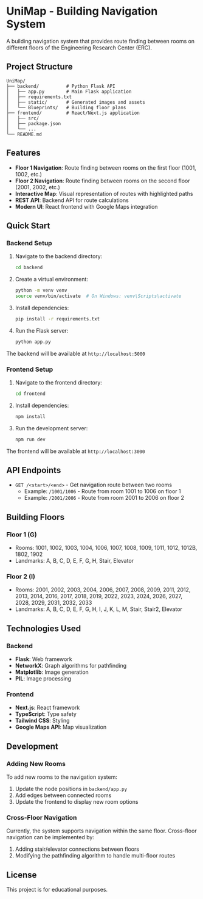# UniMap - Building Navigation System

A building navigation system that provides route finding between rooms on different floors of the Engineering Research Center (ERC).

## Project Structure

```
UniMap/
├── backend/          # Python Flask API
│   ├── app.py        # Main Flask application
│   ├── requirements.txt
│   ├── static/       # Generated images and assets
│   └── Blueprints/   # Building floor plans
├── frontend/         # React/Next.js application
│   ├── src/
│   ├── package.json
│   └── ...
└── README.md
```

## Features

- **Floor 1 Navigation**: Route finding between rooms on the first floor (1001, 1002, etc.)
- **Floor 2 Navigation**: Route finding between rooms on the second floor (2001, 2002, etc.)
- **Interactive Map**: Visual representation of routes with highlighted paths
- **REST API**: Backend API for route calculations
- **Modern UI**: React frontend with Google Maps integration

## Quick Start

### Backend Setup

1. Navigate to the backend directory:
   ```bash
   cd backend
   ```

2. Create a virtual environment:
   ```bash
   python -m venv venv
   source venv/bin/activate  # On Windows: venv\Scripts\activate
   ```

3. Install dependencies:
   ```bash
   pip install -r requirements.txt
   ```

4. Run the Flask server:
   ```bash
   python app.py
   ```

The backend will be available at `http://localhost:5000`

### Frontend Setup

1. Navigate to the frontend directory:
   ```bash
   cd frontend
   ```

2. Install dependencies:
   ```bash
   npm install
   ```

3. Run the development server:
   ```bash
   npm run dev
   ```

The frontend will be available at `http://localhost:3000`

## API Endpoints

- `GET /<start>/<end>` - Get navigation route between two rooms
  - Example: `/1001/1006` - Route from room 1001 to 1006 on floor 1
  - Example: `/2001/2006` - Route from room 2001 to 2006 on floor 2

## Building Floors

### Floor 1 (G)
- Rooms: 1001, 1002, 1003, 1004, 1006, 1007, 1008, 1009, 1011, 1012, 1012B, 1802, 1902
- Landmarks: A, B, C, D, E, F, G, H, Stair, Elevator

### Floor 2 (I)
- Rooms: 2001, 2002, 2003, 2004, 2006, 2007, 2008, 2009, 2011, 2012, 2013, 2014, 2016, 2017, 2018, 2019, 2022, 2023, 2024, 2026, 2027, 2028, 2029, 2031, 2032, 2033
- Landmarks: A, B, C, D, E, F, G, H, I, J, K, L, M, Stair, Stair2, Elevator

## Technologies Used

### Backend
- **Flask**: Web framework
- **NetworkX**: Graph algorithms for pathfinding
- **Matplotlib**: Image generation
- **PIL**: Image processing

### Frontend
- **Next.js**: React framework
- **TypeScript**: Type safety
- **Tailwind CSS**: Styling
- **Google Maps API**: Map visualization

## Development

### Adding New Rooms
To add new rooms to the navigation system:

1. Update the node positions in `backend/app.py`
2. Add edges between connected rooms
3. Update the frontend to display new room options

### Cross-Floor Navigation
Currently, the system supports navigation within the same floor. Cross-floor navigation can be implemented by:
1. Adding stair/elevator connections between floors
2. Modifying the pathfinding algorithm to handle multi-floor routes

## License

This project is for educational purposes. 